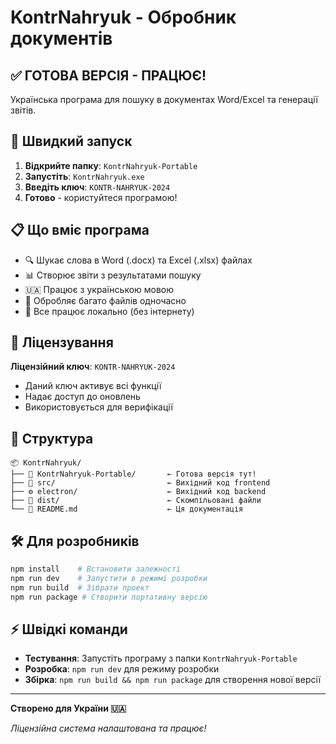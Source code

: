 # KontrNahryuk - Обробник документів

## ✅ ГОТОВА ВЕРСІЯ - ПРАЦЮЄ!

Українська програма для пошуку в документах Word/Excel та генерації звітів.

## 🚀 Швидкий запуск

1. **Відкрийте папку**: `KontrNahryuk-Portable`
2. **Запустіть**: `KontrNahryuk.exe` 
3. **Введіть ключ**: `KONTR-NAHRYUK-2024`
4. **Готово** - користуйтеся програмою!

## 📋 Що вміє програма

- 🔍 Шукає слова в Word (.docx) та Excel (.xlsx) файлах
- 📊 Створює звіти з результатами пошуку  
- 🇺🇦 Працює з українською мовою
- 📁 Обробляє багато файлів одночасно
- 💾 Все працює локально (без інтернету)

## 🔑 Ліцензування

**Ліцензійний ключ**: `KONTR-NAHRYUK-2024`
- Даний ключ активує всі функції
- Надає доступ до оновлень
- Використовується для верифікації

## 📂 Структура 

```
📦 KontrNahryuk/
├── 🚀 KontrNahryuk-Portable/       ← Готова версія тут!
├── 📝 src/                         ← Вихідний код frontend  
├── ⚙️ electron/                    ← Вихідний код backend
├── 🔧 dist/                        ← Скомпільовані файли
└── 📄 README.md                    ← Ця документація
```

## 🛠️ Для розробників

```bash
npm install    # Встановити залежності
npm run dev    # Запустити в режимі розробки  
npm run build  # Зібрати проект
npm run package # Створити портативну версію
```

## ⚡ Швідкі команди

- **Тестування**: Запустіть програму з папки `KontrNahryuk-Portable`
- **Розробка**: `npm run dev` для режиму розробки
- **Збірка**: `npm run build && npm run package` для створення нової версії

---

**Створено для України 🇺🇦**

*Ліцензійна система налаштована та працює!*